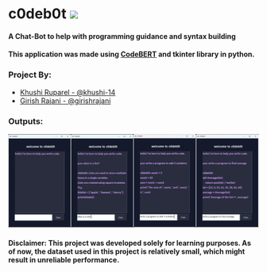 # c0deb0t <img src="./icon.ico" height="25px">

#### A Chat-Bot to help with programming guidance and syntax building 

#### This application was made using [CodeBERT](https://github.com/microsoft/CodeBERT) and tkinter library in python.

### Project By:

- [Khushi Ruparel - @khushi-14](https://github.com/khushi-14)
- [Girish Rajani - @girishrajani](https://github.com/girishrajani)

### Outputs:

<img src="./README/img.png">


#### Disclaimer: This project was developed solely for learning purposes. As of now, the dataset used in this project is relatively small, which might result in unreliable performance.

